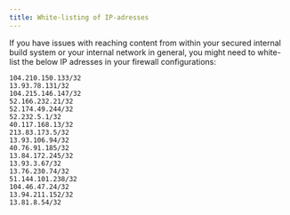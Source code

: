 ```yaml
---
title: White-listing of IP-adresses
---
```


If you have issues with reaching content from within your secured internal build system or your internal network in general, you might need to white-list the below IP adresses in your firewall configurations:

```
104.210.150.133/32
13.93.78.131/32
104.215.146.147/32
52.166.232.21/32 
52.174.49.244/32 
52.232.5.1/32
40.117.168.13/32 
213.83.173.5/32
13.93.106.94/32 	
40.76.91.185/32 	
13.84.172.245/32 
13.93.3.67/32
13.76.230.74/32 	
51.144.101.238/32 
104.46.47.24/32 	
13.94.211.152/32 
13.81.8.54/32
```